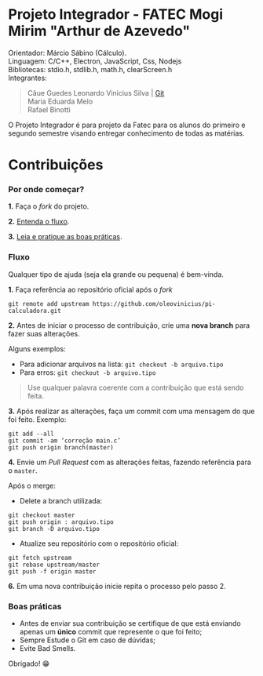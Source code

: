 Projeto Integrador - FATEC Mogi Mirim "Arthur de Azevedo"    
============
Orientador: Márcio Sábino (Cálculo).                           
Linguagem: C/C++, Electron, JavaScript, Css, Nodejs                                            
Bibliotecas: stdio.h, stdlib.h, math.h, clearScreen.h                                            
Integrantes:
>Câue Guedes
>Leonardo Vinícius Silva | [Git](github.com/oleovinicius)   
>Maria Eduarda Melo     
>Rafael Binotti           

O Projeto Integrador é para projeto da Fatec para os alunos do primeiro e segundo semestre visando entregar conhecimento de todas as matérias.


# Contribuições

### Por onde começar?

**1.** Faça o _fork_ do projeto.

**2.** [Entenda o fluxo](#fluxo).

**3.** [Leia e pratique as boas práticas](#boas-pr%C3%A1ticas).

### Fluxo

Qualquer tipo de ajuda (seja ela grande ou pequena) é bem-vinda.

**1.** Faça referência ao repositório oficial após o _fork_

```
git remote add upstream https://github.com/oleovinicius/pi-calculadora.git
```

**2.** Antes de iniciar o processo de contribuição, crie uma **nova branch** para fazer suas alterações.

Alguns exemplos:

- Para adicionar arquivos na lista: `git checkout -b arquivo.tipo`
- Para erros: `git checkout -b arquivo.tipo`

> Use qualquer palavra coerente com a contribuição que está sendo feita.


**3.** Após realizar as alterações, faça um commit com uma mensagem do que foi feito. Exemplo:

```
git add --all
git commit -am ‘correção main.c’
git push origin branch(master)
```

**4.** Envie um _Pull Request_ com as alterações feitas, fazendo referência para o `master`.

Após o merge:

- Delete a branch utilizada:

```
git checkout master
git push origin : arquivo.tipo
git branch -D arquivo.tipo
```

- Atualize seu repositório com o repositório oficial:

```
git fetch upstream
git rebase upstream/master
git push -f origin master
```

**6.** Em uma nova contribuição inicie repita o processo pelo passo 2.

### Boas práticas

- Antes de enviar sua contribuição se certifique de que está enviando apenas um **único** commit que represente o que foi feito;
- Sempre Estude o Git em caso de dúvidas;
- Evite Bad Smells.

Obrigado! :grin:
